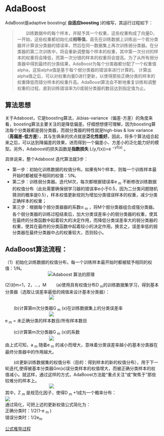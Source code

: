 # AdaBoost

AdaBoost是adaptive boosting( **自适应boosting** )的缩写，其运行过程如下：   
> &emsp;&emsp;训练数据中的每个样本，并赋予其一个权重，这些权重构成了向量D，一开始，这些权重都初始化成**相等值**。首先在训练数据上训练出一个若分类器并计算该分类器的错误率，然后在同一数据集上再次训练弱分类器。在分类器的第二次训练中，将会重新调整每个样本的权重，其中第一次分对的样本的权重将会降低，而第一次分错的样本的权重将会提高。为了从所有弱分类器中得到最终的分类结果，AdaBoost为每个分类器都分配了一个权重值alpha，这些alpha值是基于每个弱分类器的错误率进行计算的。  计算出alpha值之后，可以对权重向量D进行更新，以使得那些正确分类的样本的权重降低而错分样本的权重升高。AdaBoost算法会不断地重复训练和调整权重的过程，直到训练错误率为0或弱分类器的数目达到指定值为止。

## 算法思想
关于Adaboost，它是boosting算法，从bias-variance（偏差-方差）的角度来看，boosting算法主要关注的是降低偏差。仔细想想便可理解，因为boosting算法每个分类器都是弱分类器，而弱分类器的特性就是high-bias & low variance（**高偏差-低方差**），其与生俱来的优点就是**泛化性能好**。因此，将多个算法组合起来之后，可以达到降偏差的效果，进而得到一个偏差小、方差小的泛化能力好的模型。另外，Adaboost的损失函数是**指数损失** L(y,f(x))=e <sup>−yf(x)</sup> 。

具体说来，整个Adaboost 迭代算法就3步：

* 第一步：初始化训练数据的权值分布。如果有N个样本，则每一个训练样本最开始时都被赋予相同的权值：1/N。
* 第二步：训练弱分类器。迭代M次，每次都根据错误率e <sub>m</sub> 不断修改训练数据的权值分布（此处需要确保弱学习器的错误率e小于0.5，因为二分类问题随机猜测的概率是0.5），样本权值更新规则为增加分类错误样本的权重，减少分类正确样本的权重；
* 第三步：根据每个弱分类器器的系数α <sub>m</sub> ，将M个弱分类器组合成强分类器。各个弱分类器的训练过程结束后，加大分类误差率小的弱分类器的权重，使其在最终的分类函数中起着较大的决定作用，而降低分类误差率大的弱分类器的权重，使其在最终的分类函数中起着较小的决定作用。换言之，误差率低的弱分类器在最终分类器中占的权重较大，否则较小。

## AdaBoost算法流程：

（1）初始化训练数据的权值分布，每一个训练样本最开始时都被赋予相同的权值：1/N。  
&emsp;&emsp;&emsp;&emsp;&emsp;&emsp;&emsp;&emsp;&emsp;&emsp;<img title="Adaboost 算法的原理" class="imgshow" alt="Adaboost 算法的原理"  src="http://static.yihaodou.com/tec_data/2016/03/56369856efea72dad24vJIiJ.jpg">

(2)对m=1，2，...，M
&emsp;&emsp;(a)使用具有权值分布D <sub>m</sub>的训练数据集学习，得到基本分类器（选取让误差率最低的阈值来设计基本分类器）：  
&emsp;&emsp;&emsp;&emsp;&emsp;&emsp;&emsp;&emsp;&emsp;&emsp;
<img src="http://static.yihaodou.com/tec_data/2016/03/56380056efead8926210gdC3.jpg">

&emsp;&emsp;(b)计算第m次分类器G <sub>m</sub> (x)在训练数据集上的分类误差率  
&emsp;&emsp;&emsp;&emsp;&emsp;&emsp;&emsp;&emsp;&emsp;&emsp;
<img src="http://static.yihaodou.com/tec_data/2016/03/56380856efeae09c2689nnOl.jpg">    
e <sub>m</sub> = 未正确分类的样本数目/所有样本数目  

&emsp;&emsp;(c)计算第m次分类器G <sub>m</sub> (x)的系数  
&emsp;&emsp;&emsp;&emsp;&emsp;&emsp;&emsp;&emsp;&emsp;&emsp;
<img  src="http://static.yihaodou.com/tec_data/2016/03/56381756efeae94964bBf8Xg.jpg">   
由上式可知，a <sub>m</sub> 随着e <sub>m</sub> 的减小而增大，意味着分类误差率越小的基本分类器在最终分类器中的作用越大。     

&emsp;&emsp;(d)更新训练数据集的权值分布（目的：得到样本的新的权值分布），用于下一轮迭代,使得被基本分类器Gm(x)误分类样本的权值增大，而被正确分类样本的权值减小。就这样，通过这样的方式，AdaBoost方法能“重点关注”或“聚焦于”那些较难分的样本上。   
&emsp;&emsp;&emsp;&emsp;&emsp;&emsp;&emsp;&emsp;&emsp;&emsp;
<img src="http://static.yihaodou.com/tec_data/2016/03/56382656efeaf2372733bVFy.jpg">       
其中，Z <sub>m</sub> 是规范化因子，使得D <sub>m</sub> +1成为一个概率分布：   
<img src="http://static.yihaodou.com/tec_data/2016/03/56383356efeaf9bd0d1EXrW9.jpg">   
通过简化，可把上述的更新权值公式简化为：  
正确分类时：1/2(1-e <sub>m</sub> )   
错误分类时：1/2e<sub>m</sub>


















[公式推导过程](https://blog.csdn.net/dream_angel_z/article/details/52348135)
